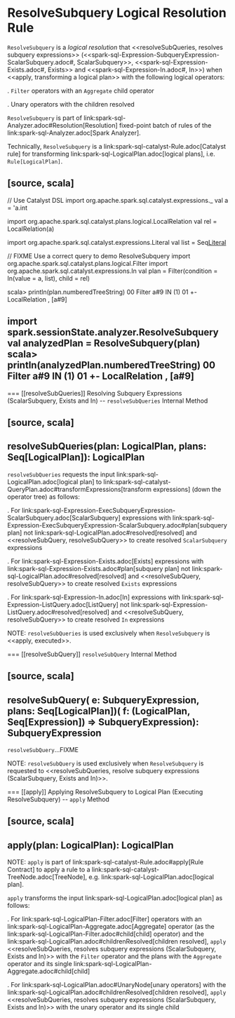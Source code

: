 # ResolveSubquery Logical Resolution Rule

`ResolveSubquery` is a *logical resolution* that <<resolveSubQueries, resolves subquery expressions>> (<<spark-sql-Expression-SubqueryExpression-ScalarSubquery.adoc#, ScalarSubquery>>, <<spark-sql-Expression-Exists.adoc#, Exists>> and <<spark-sql-Expression-In.adoc#, In>>) when <<apply, transforming a logical plan>> with the following logical operators:

. `Filter` operators with an `Aggregate` child operator

. Unary operators with the children resolved

`ResolveSubquery` is part of link:spark-sql-Analyzer.adoc#Resolution[Resolution] fixed-point batch of rules of the link:spark-sql-Analyzer.adoc[Spark Analyzer].

Technically, `ResolveSubquery` is a link:spark-sql-catalyst-Rule.adoc[Catalyst rule] for transforming link:spark-sql-LogicalPlan.adoc[logical plans], i.e. `Rule[LogicalPlan]`.

[source, scala]
----
// Use Catalyst DSL
import org.apache.spark.sql.catalyst.expressions._
val a = 'a.int

import org.apache.spark.sql.catalyst.plans.logical.LocalRelation
val rel = LocalRelation(a)

import org.apache.spark.sql.catalyst.expressions.Literal
val list = Seq[Literal](1)

// FIXME Use a correct query to demo ResolveSubquery
import org.apache.spark.sql.catalyst.plans.logical.Filter
import org.apache.spark.sql.catalyst.expressions.In
val plan = Filter(condition = In(value = a, list), child = rel)

scala> println(plan.numberedTreeString)
00 Filter a#9 IN (1)
01 +- LocalRelation <empty>, [a#9]

import spark.sessionState.analyzer.ResolveSubquery
val analyzedPlan = ResolveSubquery(plan)
scala> println(analyzedPlan.numberedTreeString)
00 Filter a#9 IN (1)
01 +- LocalRelation <empty>, [a#9]
----

=== [[resolveSubQueries]] Resolving Subquery Expressions (ScalarSubquery, Exists and In) -- `resolveSubQueries` Internal Method

[source, scala]
----
resolveSubQueries(plan: LogicalPlan, plans: Seq[LogicalPlan]): LogicalPlan
----

`resolveSubQueries` requests the input link:spark-sql-LogicalPlan.adoc[logical plan] to link:spark-sql-catalyst-QueryPlan.adoc#transformExpressions[transform expressions] (down the operator tree) as follows:

. For link:spark-sql-Expression-ExecSubqueryExpression-ScalarSubquery.adoc[ScalarSubquery] expressions with link:spark-sql-Expression-ExecSubqueryExpression-ScalarSubquery.adoc#plan[subquery plan] not link:spark-sql-LogicalPlan.adoc#resolved[resolved] and <<resolveSubQuery, resolveSubQuery>> to create resolved `ScalarSubquery` expressions

. For link:spark-sql-Expression-Exists.adoc[Exists] expressions with link:spark-sql-Expression-Exists.adoc#plan[subquery plan] not link:spark-sql-LogicalPlan.adoc#resolved[resolved] and <<resolveSubQuery, resolveSubQuery>> to create resolved `Exists` expressions

. For link:spark-sql-Expression-In.adoc[In] expressions with link:spark-sql-Expression-ListQuery.adoc[ListQuery] not link:spark-sql-Expression-ListQuery.adoc#resolved[resolved] and <<resolveSubQuery, resolveSubQuery>> to create resolved `In` expressions

NOTE: `resolveSubQueries` is used exclusively when `ResolveSubquery` is <<apply, executed>>.

=== [[resolveSubQuery]] `resolveSubQuery` Internal Method

[source, scala]
----
resolveSubQuery(
  e: SubqueryExpression,
  plans: Seq[LogicalPlan])(
  f: (LogicalPlan, Seq[Expression]) => SubqueryExpression): SubqueryExpression
----

`resolveSubQuery`...FIXME

NOTE: `resolveSubQuery` is used exclusively when `ResolveSubquery` is requested to <<resolveSubQueries, resolve subquery expressions (ScalarSubquery, Exists and In)>>.

=== [[apply]] Applying ResolveSubquery to Logical Plan (Executing ResolveSubquery) -- `apply` Method

[source, scala]
----
apply(plan: LogicalPlan): LogicalPlan
----

NOTE: `apply` is part of link:spark-sql-catalyst-Rule.adoc#apply[Rule Contract] to apply a rule to a link:spark-sql-catalyst-TreeNode.adoc[TreeNode], e.g. link:spark-sql-LogicalPlan.adoc[logical plan].

`apply` transforms the input link:spark-sql-LogicalPlan.adoc[logical plan] as follows:

. For link:spark-sql-LogicalPlan-Filter.adoc[Filter] operators with an link:spark-sql-LogicalPlan-Aggregate.adoc[Aggregate] operator (as the link:spark-sql-LogicalPlan-Filter.adoc#child[child] operator) and the link:spark-sql-LogicalPlan.adoc#childrenResolved[children resolved], `apply` <<resolveSubQueries, resolves subquery expressions (ScalarSubquery, Exists and In)>> with the `Filter` operator and the plans with the `Aggregate` operator and its single link:spark-sql-LogicalPlan-Aggregate.adoc#child[child]

. For link:spark-sql-LogicalPlan.adoc#UnaryNode[unary operators] with the link:spark-sql-LogicalPlan.adoc#childrenResolved[children resolved], `apply` <<resolveSubQueries, resolves subquery expressions (ScalarSubquery, Exists and In)>> with the unary operator and its single child
